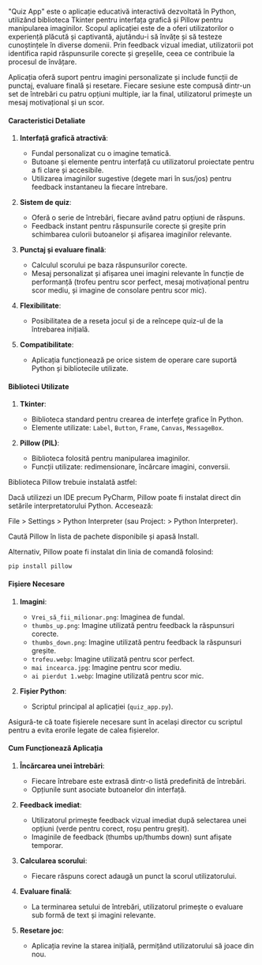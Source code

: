"Quiz App" este o aplicație educativă interactivă dezvoltată în Python, utilizând biblioteca Tkinter pentru interfața grafică și Pillow pentru manipularea imaginilor. Scopul aplicației este de a oferi utilizatorilor o experiență plăcută și captivantă, ajutându-i să învățe și să testeze cunoștințele în diverse domenii. Prin feedback vizual imediat, utilizatorii pot identifica rapid răspunsurile corecte și greșelile, ceea ce contribuie la procesul de învățare.

Aplicația oferă suport pentru imagini personalizate și include funcții de punctaj, evaluare finală și resetare. Fiecare sesiune este compusă dintr-un set de întrebări cu patru opțiuni multiple, iar la final, utilizatorul primește un mesaj motivațional și un scor.

#### Caracteristici Detaliate
1. **Interfață grafică atractivă**:
   - Fundal personalizat cu o imagine tematică.
   - Butoane și elemente pentru interfață cu utilizatorul proiectate pentru a fi clare și accesibile.
   - Utilizarea imaginilor sugestive (degete mari în sus/jos) pentru feedback instantaneu la fiecare întrebare.

2. **Sistem de quiz**:
   - Oferă o serie de întrebări, fiecare având patru opțiuni de răspuns.
   - Feedback instant pentru răspunsurile corecte și greșite prin schimbarea culorii butoanelor și afișarea imaginilor relevante.

3. **Punctaj și evaluare finală**:
   - Calculul scorului pe baza răspunsurilor corecte.
   - Mesaj personalizat și afișarea unei imagini relevante în funcție de performanță (trofeu pentru scor perfect, mesaj motivațional pentru scor mediu, și imagine de consolare pentru scor mic).

4. **Flexibilitate**:
   - Posibilitatea de a reseta jocul și de a reîncepe quiz-ul de la întrebarea inițială.

5. **Compatibilitate**:
   - Aplicația funcționează pe orice sistem de operare care suportă Python și bibliotecile utilizate.

#### Biblioteci Utilizate
1. **Tkinter**:
   - Biblioteca standard pentru crearea de interfețe grafice în Python.
   - Elemente utilizate: `Label`, `Button`, `Frame`, `Canvas`, `MessageBox`.

2. **Pillow (PIL)**:
   - Biblioteca folosită pentru manipularea imaginilor.
   - Funcții utilizate: redimensionare, încărcare imagini, conversii.

Biblioteca Pillow trebuie instalată astfel:

Dacă utilizezi un IDE precum PyCharm, Pillow poate fi instalat direct din setările interpretatorului Python. Accesează:

File > Settings > Python Interpreter (sau Project:  > Python Interpreter).

Caută Pillow în lista de pachete disponibile și apasă Install.

Alternativ, Pillow poate fi instalat din linia de comandă folosind:
          
    pip install pillow
#### Fișiere Necesare
1. **Imagini**:
   - `Vrei_să_fii_milionar.png`: Imaginea de fundal.
   - `thumbs_up.png`: Imagine utilizată pentru feedback la răspunsuri corecte.
   - `thumbs_down.png`: Imagine utilizată pentru feedback la răspunsuri greșite.
   - `trofeu.webp`: Imagine utilizată pentru scor perfect.
   - `mai incearca.jpg`: Imagine pentru scor mediu.
   - `ai pierdut 1.webp`: Imagine utilizată pentru scor mic.

2. **Fișier Python**:
   - Scriptul principal al aplicației (`quiz_app.py`).

Asigură-te că toate fișierele necesare sunt în același director cu scriptul pentru a evita erorile legate de calea fișierelor.



#### Cum Funcționează Aplicația
1. **Încărcarea unei întrebări**:
   - Fiecare întrebare este extrasă dintr-o listă predefinită de întrebări.
   - Opțiunile sunt asociate butoanelor din interfață.

2. **Feedback imediat**:
   - Utilizatorul primește feedback vizual imediat după selectarea unei opțiuni (verde pentru corect, roșu pentru greșit).
   - Imaginile de feedback (thumbs up/thumbs down) sunt afișate temporar.

3. **Calcularea scorului**:
   - Fiecare răspuns corect adaugă un punct la scorul utilizatorului.

4. **Evaluare finală**:
   - La terminarea setului de întrebări, utilizatorul primește o evaluare sub formă de text și imagini relevante.

5. **Resetare joc**:
   - Aplicația revine la starea inițială, permițând utilizatorului să joace din nou.



